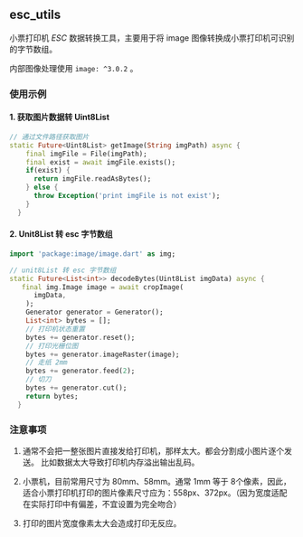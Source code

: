 ## esc_utils

小票打印机 *ESC* 数据转换工具，主要用于将 image 图像转换成小票打印机可识别的字节数组。

内部图像处理使用 `image: ^3.0.2` 。

### 使用示例

#### 1. 获取图片数据转 Uint8List
```dart
// 通过文件路径获取图片
static Future<Uint8List> getImage(String imgPath) async {
    final imgFile = File(imgPath);
    final exist = await imgFile.exists();
    if(exist) {
      return imgFile.readAsBytes();
    } else {
      throw Exception('print imgFile is not exist');
    }
  }
```
#### 2. Unit8List 转 esc 字节数组
```dart
import 'package:image/image.dart' as img;

// unit8List 转 esc 字节数组
static Future<List<int>> decodeBytes(Uint8List imgData) async {
   final img.Image image = await cropImage(
      imgData,
    );
    Generator generator = Generator();
    List<int> bytes = [];
    // 打印机状态重置
    bytes += generator.reset();
    // 打印光栅位图
    bytes += generator.imageRaster(image);
    // 走纸 2mm
    bytes += generator.feed(2);
    // 切刀
    bytes += generator.cut();
    return bytes;
  }
```

### 注意事项

1. 通常不会把一整张图片直接发给打印机，那样太大。都会分割成小图片逐个发送。
   比如数据太大导致打印机内存溢出输出乱码。

2. 小票机，目前常用尺寸为 80mm、58mm。通常 1mm 等于 8个像素，因此，适合小票打印机打印的图片像素尺寸应为：558px、372px。（因为宽度适配在实际打印中有偏差，不宜设置为完全吻合）

3. 打印的图片宽度像素太大会造成打印无反应。
